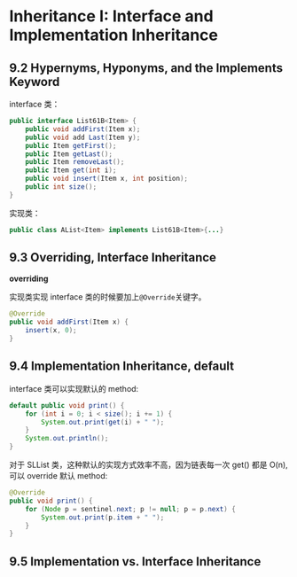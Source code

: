 
# Inheritance I: Interface and Implementation Inheritance

## 9.2 Hypernyms, Hyponyms, and the Implements Keyword

interface 类：

```java
public interface List61B<Item> {
    public void addFirst(Item x);
    public void add Last(Item y);
    public Item getFirst();
    public Item getLast();
    public Item removeLast();
    public Item get(int i);
    public void insert(Item x, int position);
    public int size();
}
```

实现类：

```java
public class AList<Item> implements List61B<Item>{...}
```

## 9.3 Overriding, Interface Inheritance

**overriding**

实现类实现 interface 类的时候要加上`@Override`关键字。

```java
@Override
public void addFirst(Item x) {
    insert(x, 0);
}
```

## 9.4 Implementation Inheritance, default

interface 类可以实现默认的 method:

```java
default public void print() {
    for (int i = 0; i < size(); i += 1) {
        System.out.print(get(i) + " ");
    }
    System.out.println();
}
```

对于 SLList 类，这种默认的实现方式效率不高，因为链表每一次 get() 都是 O(n), 可以 override 默认 method:

```java
@Override
public void print() {
    for (Node p = sentinel.next; p != null; p = p.next) {
        System.out.print(p.item + " ");
    }
}
```

## 9.5 Implementation vs. Interface Inheritance
